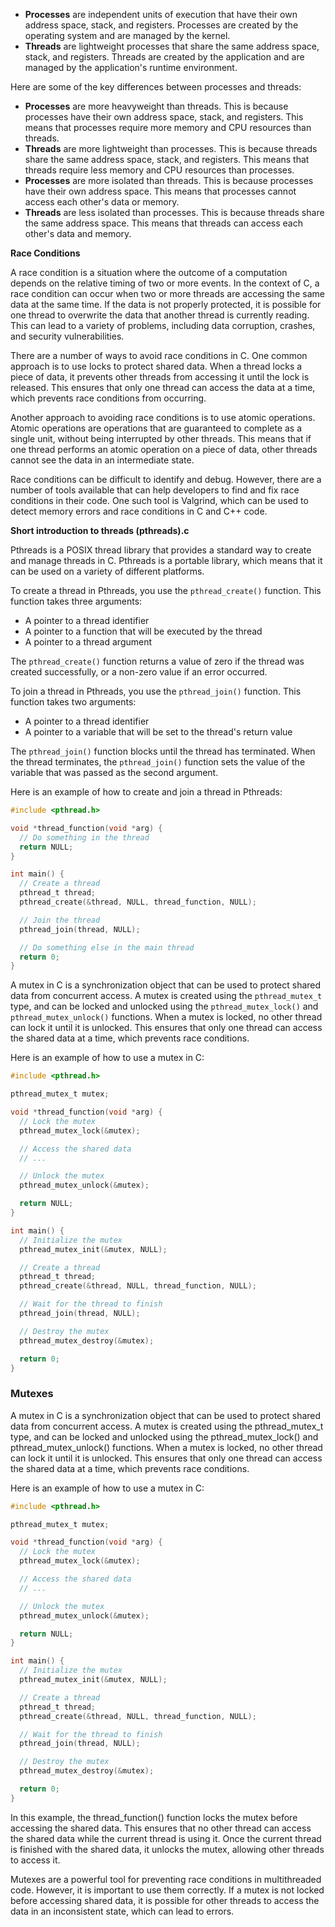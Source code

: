 

* **Processes** are independent units of execution that have their own address space, stack, and registers. Processes are created by the operating system and are managed by the kernel.
* **Threads** are lightweight processes that share the same address space, stack, and registers. Threads are created by the application and are managed by the application's runtime environment.


Here are some of the key differences between processes and threads:


* **Processes** are more heavyweight than threads. This is because processes have their own address space, stack, and registers. This means that processes require more memory and CPU resources than threads.
* **Threads** are more lightweight than processes. This is because threads share the same address space, stack, and registers. This means that threads require less memory and CPU resources than processes.
* **Processes** are more isolated than threads. This is because processes have their own address space. This means that processes cannot access each other's data or memory.
* **Threads** are less isolated than processes. This is because threads share the same address space. This means that threads can access each other's data and memory.


**Race Conditions**


A race condition is a situation where the outcome of a computation depends on the relative timing of two or more events. In the context of C, a race condition can occur when two or more threads are accessing the same data at the same time. If the data is not properly protected, it is possible for one thread to overwrite the data that another thread is currently reading. This can lead to a variety of problems, including data corruption, crashes, and security vulnerabilities.


There are a number of ways to avoid race conditions in C. One common approach is to use locks to protect shared data. When a thread locks a piece of data, it prevents other threads from accessing it until the lock is released. This ensures that only one thread can access the data at a time, which prevents race conditions from occurring.


Another approach to avoiding race conditions is to use atomic operations. Atomic operations are operations that are guaranteed to complete as a single unit, without being interrupted by other threads. This means that if one thread performs an atomic operation on a piece of data, other threads cannot see the data in an intermediate state.


Race conditions can be difficult to identify and debug. However, there are a number of tools available that can help developers to find and fix race conditions in their code. One such tool is Valgrind, which can be used to detect memory errors and race conditions in C and C++ code.


**Short introduction to threads (pthreads).c**


Pthreads is a POSIX thread library that provides a standard way to create and manage threads in C. Pthreads is a portable library, which means that it can be used on a variety of different platforms.


To create a thread in Pthreads, you use the `pthread_create()` function. This function takes three arguments:


* A pointer to a thread identifier
* A pointer to a function that will be executed by the thread
* A pointer to a thread argument


The `pthread_create()` function returns a value of zero if the thread was created successfully, or a non-zero value if an error occurred.


To join a thread in Pthreads, you use the `pthread_join()` function. This function takes two arguments:


* A pointer to a thread identifier
* A pointer to a variable that will be set to the thread's return value


The `pthread_join()` function blocks until the thread has terminated. When the thread terminates, the `pthread_join()` function sets the value of the variable that was passed as the second argument.


Here is an example of how to create and join a thread in Pthreads:

```c
#include <pthread.h>

void *thread_function(void *arg) {
  // Do something in the thread
  return NULL;
}

int main() {
  // Create a thread
  pthread_t thread;
  pthread_create(&thread, NULL, thread_function, NULL);

  // Join the thread
  pthread_join(thread, NULL);

  // Do something else in the main thread
  return 0;
}
```

A mutex in C is a synchronization object that can be used to protect shared data from concurrent access. A mutex is created using the `pthread_mutex_t` type, and can be locked and unlocked using the `pthread_mutex_lock()` and `pthread_mutex_unlock()` functions. When a mutex is locked, no other thread can lock it until it is unlocked. This ensures that only one thread can access the shared data at a time, which prevents race conditions.

Here is an example of how to use a mutex in C:

```c
#include <pthread.h>

pthread_mutex_t mutex;

void *thread_function(void *arg) {
  // Lock the mutex
  pthread_mutex_lock(&mutex);

  // Access the shared data
  // ...

  // Unlock the mutex
  pthread_mutex_unlock(&mutex);

  return NULL;
}

int main() {
  // Initialize the mutex
  pthread_mutex_init(&mutex, NULL);

  // Create a thread
  pthread_t thread;
  pthread_create(&thread, NULL, thread_function, NULL);

  // Wait for the thread to finish
  pthread_join(thread, NULL);

  // Destroy the mutex
  pthread_mutex_destroy(&mutex);

  return 0;
}
```
### Mutexes

A mutex in C is a synchronization object that can be used to protect shared data from concurrent access. A mutex is created using the pthread_mutex_t type, and can be locked and unlocked using the pthread_mutex_lock() and pthread_mutex_unlock() functions. When a mutex is locked, no other thread can lock it until it is unlocked. This ensures that only one thread can access the shared data at a time, which prevents race conditions.

Here is an example of how to use a mutex in C:
```c
#include <pthread.h>

pthread_mutex_t mutex;

void *thread_function(void *arg) {
  // Lock the mutex
  pthread_mutex_lock(&mutex);

  // Access the shared data
  // ...

  // Unlock the mutex
  pthread_mutex_unlock(&mutex);

  return NULL;
}

int main() {
  // Initialize the mutex
  pthread_mutex_init(&mutex, NULL);

  // Create a thread
  pthread_t thread;
  pthread_create(&thread, NULL, thread_function, NULL);

  // Wait for the thread to finish
  pthread_join(thread, NULL);

  // Destroy the mutex
  pthread_mutex_destroy(&mutex);

  return 0;
}
```

In this example, the thread_function() function locks the mutex before accessing the shared data. This ensures that no other thread can access the shared data while the current thread is using it. Once the current thread is finished with the shared data, it unlocks the mutex, allowing other threads to access it.

Mutexes are a powerful tool for preventing race conditions in multithreaded code. However, it is important to use them correctly. If a mutex is not locked before accessing shared data, it is possible for other threads to access the data in an inconsistent state, which can lead to errors.
